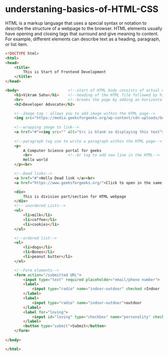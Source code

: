 # understaning-basics-of-HTML-CSS

HTML is a markup language that uses a special syntax or notation to describe the structure of a webpage to the browser. HTML elements usually have opening and closing tags that surround and give meaning to content. For example, different elements can describe text as a heading, paragraph, or list item.

```html
<!DOCTYPE html>
<html>
<head>
    <title>
        This is Start of Frontend Development
    </title>
</head>

<body>                      <!--start of HTML body consists of actual web page data-->
    <h1>Vikram Sahu</h1>    <!--heading of the HTML file followed by h1,h2,h3...h6 -->
    <hr>                    <!--breaks the page by adding an horizontal line in the webpage-->
    <h2>Developer Advocate</h2>

    <!--Image tag : allows you to add image within the HTML page-->
    <img src="https://media.geeksforgeeks.org/wp-content/cdn-uploads/Geek_logi_-low_res.png"><br>
    
    <!--wrapping image to link-->
    <a href="#"><img src="" alt="Src is blank so displaying this text"> </a>
    
    <!--paragraph tag use to write a paragraph within the HTML page-->
    <p>                     
        A Computer Science portal for geeks
        <br>                <!--br tag to add new line in the HTML-->
        Hello world
    </p><br>

    <!--Dead links-->
    <a href="#">Hello Dead link </a><br>
    <a href="https://www.geeksforgeeks.org/">Click to open in the same tab</a><br> <!--link to xyz using a tag-->

    <div>
        This is division part/section for HTML webpage        
    </div>
    <!-- unordered Lists-->
    <ul>
        <li>milk</li>
        <li>coffee</li>
        <li>cookies</li>
    </ul>

    <!--ordered list-->
    <ol>
        <li>dogs</li>
        <li>Bones</li>
        <li>peanut butter</li>
    </ol>

    <!--Form elements-->
    <form action="/submitted URL">
        <input type="text" required placeholder="email/phone number">
        <label>
            <input type="radio" name="indoor-outdoor" checked >Indoor 
        </label>
        <label> 
            <input type="radio" name="indoor-outdoor">outdoor 
        </label>
        <label for="loving">
            <input id="loving" type="checkbox" name="personality" checked> kind
        </label>
        <button type="submit">Submit</button>
    </form>
    
</body>

</html>
```
